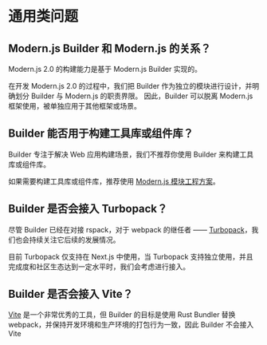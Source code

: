 # 通用类问题

## Modern.js Builder 和 Modern.js 的关系？

Modern.js 2.0 的构建能力是基于 Modern.js Builder 实现的。

在开发 Modern.js 2.0 的过程中，我们把 Builder 作为独立的模块进行设计，并明确划分 Builder 与 Modern.js 的职责界限。
因此，Builder 可以脱离 Modern.js 框架使用，被单独应用于其他框架或场景。

## Builder 能否用于构建工具库或组件库？

Builder 专注于解决 Web 应用构建场景，我们不推荐你使用 Builder 来构建工具库或组件库。

如果需要构建工具库或组件库，推荐使用 [Modern.js 模块工程方案](https://modernjs.dev/docs/start/library)。

## Builder 是否会接入 Turbopack？

尽管 Builder 已经在对接 rspack，对于 webpack 的继任者 —— [Turbopack](https://turbo.build/pack)，我们也会持续关注它后续的发展情况。

目前 Turbopack 仅支持在 Next.js 中使用，当 Turbopack 支持独立使用，并且完成度和社区生态达到一定水平时，我们会考虑进行接入。

## Builder 是否会接入 Vite？

[Vite](https://vitejs.dev/) 是一个非常优秀的工具，但 Builder 的目标是使用 Rust Bundler 替换 webpack，并保持开发环境和生产环境的打包行为一致，因此 Builder 不会接入 Vite
